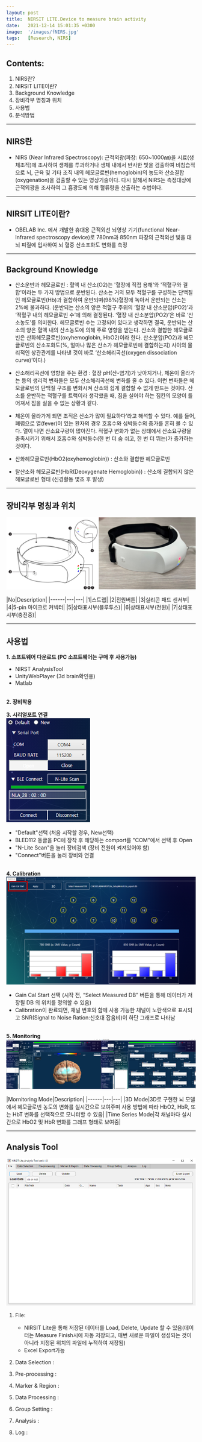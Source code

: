```yaml
---
layout: post
title:  NIRSIT LITE.Device to measure brain activity
date:   2021-12-14 15:01:35 +0300
image:  '/images/fNIRS.jpg'
tags:   [Research, NIRS]
---
```


## Contents:<br/>
1. NIRS란?<br/>
2. NIRSIT LITE이란?<br/>
3. Background Knowledge<br/>
4. 장비각부 명칭과 위치<br/>
5. 사용법<br/>
6. 분석방법<br/>

___

## NIRS란<br/>
* NIRS (Near Infrared Spectroscopy): 근적외광(파장: 650~1000㎚)을 시료(생체조직)에 조사하여 생체를 투과하거나 생체 내에서 반사한 빛을 검출하여 비침습적으로 뇌, 근육 및 기타 조직 내의 헤모글로빈(hemoglobin)의 농도와 산소결합(oxygenation)을 검출할 수 있는 영상기술이다. 다시 말해서 NIRS는 측정대상에 근적외광을 조사하여 그 흡광도에 의해 혈류량을 산출하는 수법이다.<br/>

___

## NIRSIT LITE이란?<br/>
* OBELAB Inc. 에서 개발한 휴대용 근적외선 뇌영상 기기(functional Near-Infrared spectroscopy device)로 780nm과 850nm 파장의 근적외선 빛을 대뇌 피질에 입사하여 뇌 혈중 산소포화도 변화를 측정

___

## Background Knowledge<br/>
- 산소운반과 헤모글로빈 : 혈액 내 산소(O2)는 '혈장에 직접 용해'와 '적혈구와 결합'이라는 두 가지 방법으로 운반된다. 산소는 거의 모두 적혈구를 구성하는 단백질인 헤모글로빈(Hb)과 결합하여 운반되며(98%)혈장에 녹아서 운반되는 산소는 2%에 불과하다. (운반되는 산소의 양은 적혈구 주위의 ‘혈장 내 산소분압(PO2)’과 ‘적혈구 내의 헤모글로빈 수’에 의해 결정된다. ‘혈장 내 산소분압(PO2)’은 바로 ‘산소농도’를 의미한다. 헤모글로빈 수는 고정되어 있다고 생각하면 결국, 운반되는 산소의 양은 혈액 내의 산소농도에 의해 주로 영향을 받는다. 산소와 결합한 헤모글로빈은 산화헤모글로빈(oxyhemoglobin, HbO2)이라 한다. 산소분압(PO2)과 헤모글로빈의 산소포화도(%, 얼마나 많은 산소가 헤모글로빈에 결합하는지) 사이의 물리적인 상관관계를 나타낸 것이 바로 ‘산소해리곡선(oxygen dissociation curve)’이다.)<br/>

- 산소해리곡선에 영향을 주는 환경 : 혈장 pH(산-염기)가 낮아지거나, 체온이 올라가는 등의 생리적 변화들은 모두 산소해리곡선에 변화를 줄 수 있다. 이런 변화들은 헤모글로빈의 단백질 구조를 변화시켜 산소와 쉽게 결합할 수 없게 만드는 것이다. 산소를 운반하는 적혈구를 트럭이라 생각했을 때, 짐을 실어야 하는 짐칸의 모양이 틀어져서 짐을 실을 수 없는 상황과 같다. <br/>

- 체온이 올라가게 되면 조직은 산소가 많이 필요하다’라고 해석할 수 있다. 예를 들어, 폐렴으로 열(fever)이 있는 환자의 경우 호흡수와 심박동수의 증가를 흔히 볼 수 있다. 열이 나면 산소요구량이 많아진다. 적혈구 변화가 없는 상태에서 산소요구량을 충족시키기 위해서 호흡수와 심박동수(한 번 더 숨 쉬고, 한 번 더 뛰는)가 증가하는 것이다. <br/>

- 산화헤모글로빈(HbO2(oxyhemoglobin)) : 산소와 결합한 헤모글로빈<br/>
- 탈산소화 헤모글로빈(HbR(Deoxygenate Hemoglobin)) : 산소에 결합되지 않은 헤모글로빈 형태 (신경활동 몇초 후 발생)

___

## 장비각부 명칭과 위치<br/>
<img src="/images/Posting/ResearchReview/fNIRS/07.png" alt="Project"><br/>

|No|Description|
|------|---|---|
|1|스트랩|
|2|전원버튼|
|3|실리콘 패드 센서부|
|4|5-pin 마이크로 커넥터|
|5|상태표시부(블루투스)|
|6|상태표시부(전원)|
|7|상태표시부(충전중)|

___

## 사용법
**1. 소프트웨어 다운로드 (PC 소프트웨어는 구매 후 사용가능)<br/>**
   - NIRST AnalysisTool <br/>
   - UnityWebPlayer (3d brain확인용)<br/>
   - Matlab <br/><br/>

**2. 장비착용 <br/>**

**3. 시리얼포트 연결<br/>**
<img src="/images/Posting/ResearchReview/fNIRS/08.png" alt="Project"><br/>
   - "Default"선택 (처음 시작할 경우, New선택)<br/>
   - BLED112 동글을 PC에 장착 후 해당하는 comport를 "COM"에서 선택 후 Open<br/>
   - "N-Lite Scan"을 눌러 장비검색 (장비 전원이 켜져있어야 함)<br/>
   - "Connect"버튼을 눌러 장비와 연결<br/><br/>

**4. Calibration <br/>**
<img src="/images/Posting/ResearchReview/fNIRS/09.png" alt="Project"><br/>
   - Gain Cal Start 선택 (시작 전, “Select Measured DB” 버튼을 통해 데이터가 저장될 DB 의 위치를 정의할 수 있음)<br/>
   - Calibration이 완료되면, 채널 번호와 함께 사용 가능한 채널이 노란색으로 표시되고 SNR(Signal to Noise Ration:신호대 잡음비)이 하단 그래프로 나타남<br/><br/>

**5. Monitoring<br/>**
<img src="/images/Posting/ResearchReview/fNIRS/10.png" alt="Project"><br/>

|Mornitoring Mode|Description|
|------|---|---|
|3D Mode|3D로 구현한 뇌 모델에서 헤모글로빈 농도의 변화를 실시간으로 보여주며 사용 방법에 따라 HbO2, HbR, 또는 HbT 변화를 선택적으로 모니터할 수 있음|
|Time Series Mode|각 채널마다 실시간으로 HbO2 및 HbR 변화를 그래프 형태로 보여줌|

___

## Analysis Tool<br/>
<img src="/images/Posting/ResearchReview/fNIRS/11.png" alt="Project"><br/>

1. File: <br/>
   - NIRSIT Lite을 통해 저장된 데이터를 Load, Delete, Update 할 수 있음(데이터는 Measure Finish시에 자동 저장되고, 매번 새로운 파일이 생성되는 것이 아니라 지정된 위치의 파일에 누적하여 저장됨)<br/>
   - Excel Export가능<br/>

2. Data Selection : 
3. Pre-processing : 
4. Marker & Region : 
5. Data Processing :
6. Group Setting :
7. Analysis :
8. Log : 



